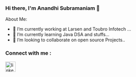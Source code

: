 ### Hi there, I'm Anandhi Subramaniam 👋



About Me:
- 🔭 I’m currently working at Larsen and Toubro Infotech ...
- 🌱 I’m currently learning Java DSA and stuffs...
- 👯 I’m looking to collaborate on open source Projects..


### Connect with me :

<img height="32" width="32" alt="linkedin.com/in/anandhi-subramaniam-aa9494137" src="https://cdn.jsdelivr.net/npm/simple-icons@v5/icons/linkedin.svg" />







